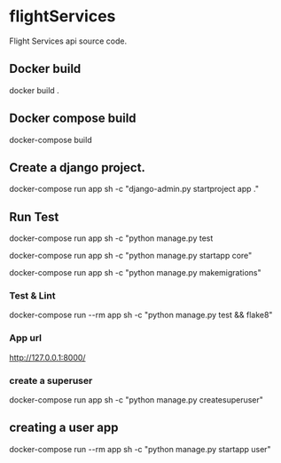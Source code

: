 # flightServices
Flight Services api source code.

## Docker build
docker build .

## Docker compose build
docker-compose build

## Create a django project.
docker-compose run app sh -c "django-admin.py startproject app ."

## Run Test
docker-compose run app sh -c "python manage.py test

docker-compose run app sh -c "python manage.py  startapp core"

docker-compose run app sh -c "python manage.py makemigrations"

### Test & Lint
docker-compose run --rm app sh -c "python manage.py test && flake8"

### App url 
http://127.0.0.1:8000/

### create a superuser
docker-compose run app sh -c "python manage.py createsuperuser"

## creating a user app
docker-compose run --rm app sh -c "python manage.py startapp user"